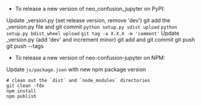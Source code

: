 - To release a new version of neo_confusion_jupyter on PyPI:

Update _version.py (set release version, remove 'dev')
git add the _version.py file and git commit
`python setup.py sdist upload`
`python setup.py bdist_wheel upload`
`git tag -a X.X.X -m 'comment'`
Update _version.py (add 'dev' and increment minor)
git add and git commit
git push
git push --tags

- To release a new version of neo-confusion-jupyter on NPM:

Update `js/package.json` with new npm package version

```
# clean out the `dist` and `node_modules` directories
git clean -fdx
npm install
npm publish
```